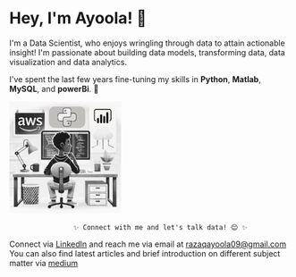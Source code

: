 # **Hey, I'm Ayoola! 👋**
I'm a Data Scientist, who enjoys wringling through data to attain actionable insight! I'm passionate about building data models, transforming data, data visualization and data analytics. 

I've spent the last few years fine-tuning my skills in **Python**, **Matlab**, **MySQL**, and **powerBi**. 🚀

<img src="https://github.com/joezaq/joezaq/blob/main/photo_2025-03-25_15-44-39.jpg?raw=true.type" width="200" height="200">  

                    ✨ Connect with me and let's talk data! 😊 ✨
  
Connect via [LinkedIn](https://www.linkedin.com/in/ayoola-razaq-b39b6b181/) and reach me via email at razaqayoola09@gmail.com You can also find latest articles and brief introduction on different subject matter via [medium](https://medium.com/@razaqayoola09)


